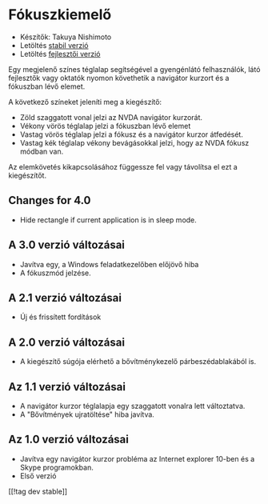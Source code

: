 # Fókuszkiemelő #

* Készítők: Takuya Nishimoto
* Letöltés [stabil verzió][2]
* Letöltés [fejlesztői verzió][1]

Egy megjelenő színes téglalap segítségével a gyengénlátó felhasználók, látó
fejlesztők vagy oktatók nyomon követhetik a navigátor kurzort és a fókuszban
lévő elemet.

A következő színeket  jeleníti meg a kiegészítő:

* Zöld szaggatott vonal jelzi az NVDA navigátor kurzorát.
* Vékony vörös téglalap jelzi a fókuszban lévő elemet
* Vastag vörös téglalap jelzi a fókusz és a navigátor kurzor átfedését.
* Vastag kék téglalap vékony bevágásokkal jelzi, hogy az NVDA fókusz módban
  van.

Az elemkövetés kikapcsolásához függessze fel vagy távolítsa el ezt a
kiegészítőt.

## Changes for 4.0 ##

* Hide rectangle if current application is in sleep mode.

## A 3.0 verzió változásai ##

* Javítva egy, a Windows feladatkezelőben előjövő hiba
* A fókuszmód jelzése.

## A 2.1 verzió változásai ##

* Új és frissített fordítások

## A 2.0 verzió változásai ##

* A kiegészítő súgója elérhető a bővítménykezelő párbeszédablakából is.

## Az 1.1 verzió változásai ##

* A navigátor kurzor téglalapja egy szaggatott vonalra lett változtatva.
* A "Bővítmények ujratöltése" hiba javítva.

## Az 1.0 verzió változásai ##

* Javítva egy navigátor kurzor probléma az Internet explorer 10-ben és a
  Skype programokban.
* Első verzió


[[!tag dev stable]]

[1]: http://addons.nvda-project.org/files/get.php?file=fh-dev

[2]: http://addons.nvda-project.org/files/get.php?file=fh
